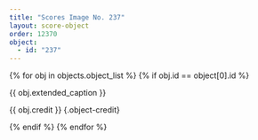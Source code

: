 ```yaml
---
title: "Scores Image No. 237"
layout: score-object
order: 12370
object:
  - id: "237"
---
```


{% for obj in objects.object_list %}
{% if obj.id == object[0].id %}

{{ obj.extended_caption }}

{{ obj.credit }} {.object-credit}

{% endif %}
{% endfor %}
